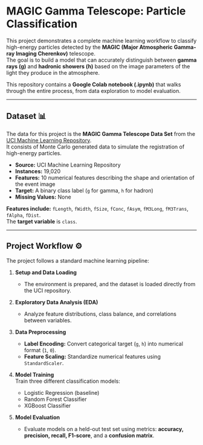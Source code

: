 # MAGIC Gamma Telescope: Particle Classification

This project demonstrates a complete machine learning workflow to classify high-energy particles detected by the **MAGIC (Major Atmospheric Gamma-ray Imaging Cherenkov)** telescope.  
The goal is to build a model that can accurately distinguish between **gamma rays (g)** and **hadronic showers (h)** based on the image parameters of the light they produce in the atmosphere.

This repository contains a **Google Colab notebook (.ipynb)** that walks through the entire process, from data exploration to model evaluation.

---

## Dataset 📊

The data for this project is the **MAGIC Gamma Telescope Data Set** from the [UCI Machine Learning Repository](https://archive.ics.uci.edu/ml/datasets/magic+gamma+telescope).  
It consists of Monte Carlo generated data to simulate the registration of high-energy particles.

- **Source:** UCI Machine Learning Repository  
- **Instances:** 19,020  
- **Features:** 10 numerical features describing the shape and orientation of the event image  
- **Target:** A binary class label (`g` for gamma, `h` for hadron)  
- **Missing Values:** None  

**Features include:** `fLength`, `fWidth`, `fSize`, `fConc`, `fAsym`, `fM3Long`, `fM3Trans`, `fAlpha`, `fDist`.  
The **target variable** is `class`.

---

## Project Workflow ⚙️

The project follows a standard machine learning pipeline:

1. **Setup and Data Loading**  
   - The environment is prepared, and the dataset is loaded directly from the UCI repository.

2. **Exploratory Data Analysis (EDA)**  
   - Analyze feature distributions, class balance, and correlations between variables.

3. **Data Preprocessing**  
   - **Label Encoding:** Convert categorical target (`g`, `h`) into numerical format (`1`, `0`).  
   - **Feature Scaling:** Standardize numerical features using `StandardScaler`.

4. **Model Training**  
   Train three different classification models:
   - Logistic Regression (baseline)  
   - Random Forest Classifier  
   - XGBoost Classifier  

5. **Model Evaluation**  
   - Evaluate models on a held-out test set using metrics: **accuracy, precision, recall, F1-score**, and a **confusion matrix**.

